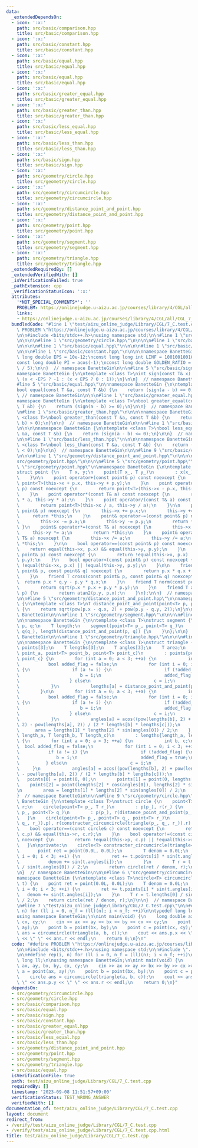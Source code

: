 ```yaml
---
data:
  _extendedDependsOn:
  - icon: ':x:'
    path: src/basic/comparison.hpp
    title: src/basic/comparison.hpp
  - icon: ':x:'
    path: src/basic/constant.hpp
    title: src/basic/constant.hpp
  - icon: ':x:'
    path: src/basic/equal.hpp
    title: src/basic/equal.hpp
  - icon: ':x:'
    path: src/basic/equal.hpp
    title: src/basic/equal.hpp
  - icon: ':x:'
    path: src/basic/greater_equal.hpp
    title: src/basic/greater_equal.hpp
  - icon: ':x:'
    path: src/basic/greater_than.hpp
    title: src/basic/greater_than.hpp
  - icon: ':x:'
    path: src/basic/less_equal.hpp
    title: src/basic/less_equal.hpp
  - icon: ':x:'
    path: src/basic/less_than.hpp
    title: src/basic/less_than.hpp
  - icon: ':x:'
    path: src/basic/sign.hpp
    title: src/basic/sign.hpp
  - icon: ':x:'
    path: src/geometry/circle.hpp
    title: src/geometry/circle.hpp
  - icon: ':x:'
    path: src/geometry/circumcircle.hpp
    title: src/geometry/circumcircle.hpp
  - icon: ':x:'
    path: src/geometry/distance_point_and_point.hpp
    title: src/geometry/distance_point_and_point.hpp
  - icon: ':x:'
    path: src/geometry/point.hpp
    title: src/geometry/point.hpp
  - icon: ':x:'
    path: src/geometry/segment.hpp
    title: src/geometry/segment.hpp
  - icon: ':x:'
    path: src/geometry/triangle.hpp
    title: src/geometry/triangle.hpp
  _extendedRequiredBy: []
  _extendedVerifiedWith: []
  _isVerificationFailed: true
  _pathExtension: cpp
  _verificationStatusIcon: ':x:'
  attributes:
    '*NOT_SPECIAL_COMMENTS*': ''
    PROBLEM: https://onlinejudge.u-aizu.ac.jp/courses/library/4/CGL/all/CGL_7_C
    links:
    - https://onlinejudge.u-aizu.ac.jp/courses/library/4/CGL/all/CGL_7_C
  bundledCode: "#line 1 \"test/aizu_online_judge/Library/CGL/7_C.test.cpp\"\n#define\
    \ PROBLEM \"https://onlinejudge.u-aizu.ac.jp/courses/library/4/CGL/all/CGL_7_C\"\
    \n\n#include <bits/stdc++.h>\nusing namespace std;\n\n#line 1 \"src/geometry/circumcircle.hpp\"\
    \n\n\n\n#line 1 \"src/geometry/circle.hpp\"\n\n\n\n#line 1 \"src/basic/comparison.hpp\"\
    \n\n\n\n#line 1 \"src/basic/equal.hpp\"\n\n\n\n#line 1 \"src/basic/sign.hpp\"\n\
    \n\n\n#line 1 \"src/basic/constant.hpp\"\n\n\n\nnamespace BanetteGin {\n\nconst\
    \ long double EPS = 10e-12;\nconst long long int LINF = 1001001001001001001LL;\n\
    const long double PI = acos(-1);\nconst long double GOLDEN_RATIO = 2 * cos(PI\
    \ / 5);\n\n}  // namespace BanetteGin\n\n\n#line 5 \"src/basic/sign.hpp\"\n\n\
    namespace BanetteGin {\n\ntemplate <class T>\nint sign(const T& x) {\n    return\
    \ (x < -EPS ? -1 : (x < EPS ? 0 : 1));\n}\n\n}  // namespace BanetteGin\n\n\n\
    #line 5 \"src/basic/equal.hpp\"\n\nnamespace BanetteGin {\n\ntemplate <class T>\n\
    bool equal(const T &a, const T &b) {\n    return (sign(a - b) == 0);\n}\n\n} \
    \ // namespace BanetteGin\n\n\n#line 1 \"src/basic/greater_equal.hpp\"\n\n\n\n\
    namespace BanetteGin {\n\ntemplate <class T>\nbool greater_equal(const T &a, const\
    \ T &b) {\n    return (sign(a - b) >= 0);\n}\n\n}  // namespace BanetteGin\n\n\
    \n#line 1 \"src/basic/greater_than.hpp\"\n\n\n\nnamespace BanetteGin {\n\ntemplate\
    \ <class T>\nbool greater_than(const T &a, const T &b) {\n    return (sign(a -\
    \ b) > 0);\n}\n\n}  // namespace BanetteGin\n\n\n#line 1 \"src/basic/less_equal.hpp\"\
    \n\n\n\nnamespace BanetteGin {\n\ntemplate <class T>\nbool less_equal(const T\
    \ &a, const T &b) {\n    return (sign(a - b) <= 0);\n}\n\n}  // namespace BanetteGin\n\
    \n\n#line 1 \"src/basic/less_than.hpp\"\n\n\n\nnamespace BanetteGin {\n\ntemplate\
    \ <class T>\nbool less_than(const T &a, const T &b) {\n    return (sign(a - b)\
    \ < 0);\n}\n\n}  // namespace BanetteGin\n\n\n#line 9 \"src/basic/comparison.hpp\"\
    \n\n\n#line 1 \"src/geometry/distance_point_and_point.hpp\"\n\n\n\n#line 1 \"\
    src/geometry/point.hpp\"\n\n\n\n#line 5 \"src/geometry/point.hpp\"\n\n#line 7\
    \ \"src/geometry/point.hpp\"\n\nnamespace BanetteGin {\n\ntemplate <class T>\n\
    struct point {\n    T x, y;\n    point(T x_, T y_)\n        : x(x_), y(y_) {\n\
    \    }\n\n    point operator+(const point& p) const noexcept {\n        return\
    \ point<T>(this->x + p.x, this->y + p.y);\n    }\n    point operator-(const point&\
    \ p) const noexcept {\n        return point<T>(this->x - p.x, this->y - p.y);\n\
    \    }\n    point operator*(const T& a) const noexcept {\n        return point<T>(this->x\
    \ * a, this->y * a);\n    }\n    point operator/(const T& a) const noexcept {\n\
    \        return point<T>(this->x / a, this->y / a);\n    }\n\n    point& operator+=(const\
    \ point& p) noexcept {\n        this->x += p.x;\n        this->y += p.y;\n   \
    \     return *this;\n    }\n    point& operator-=(const point& p) noexcept {\n\
    \        this->x -= p.x;\n        this->y -= p.y;\n        return *this;\n   \
    \ }\n    point& operator*=(const T& a) noexcept {\n        this->x *= a;\n   \
    \     this->y *= a;\n        return *this;\n    }\n    point& operator/=(const\
    \ T& a) noexcept {\n        this->x /= a;\n        this->y /= a;\n        return\
    \ *this;\n    }\n\n    bool operator==(const point& p) const noexcept {\n    \
    \    return equal(this->x, p.x) && equal(this->y, p.y);\n    }\n    bool operator!=(const\
    \ point& p) const noexcept {\n        return !equal(this->x, p.x) || !equal(this->y,\
    \ p.y);\n    }\n    bool operator<(const point& p) const noexcept {\n        return\
    \ !equal(this->x, p.x) || !equal(this->y, p.y);\n    }\n\n    friend T dot(const\
    \ point& p, const point& q) noexcept {\n        return p.x * q.x + p.y * q.y;\n\
    \    }\n    friend T cross(const point& p, const point& q) noexcept {\n      \
    \  return p.x * q.y - p.y * q.x;\n    }\n    friend T norm(const point& p) {\n\
    \        return sqrt(p.x * p.x + p.y * p.y);\n    }\n    friend T arg(const point&\
    \ p) {\n        return atan2(p.y, p.x);\n    }\n};\n\n}  // namespace BanetteGin\n\
    \n\n#line 5 \"src/geometry/distance_point_and_point.hpp\"\n\nnamespace BanetteGin\
    \ {\n\ntemplate <class T>\nT distance_point_and_point(point<T> p, point<T> q)\
    \ {\n    return sqrt(pow(p.x - q.x, 2) + pow(p.y - q.y, 2));\n}\n\n}  // namespace\
    \ BanetteGin\n\n\n#line 1 \"src/geometry/segment.hpp\"\n\n\n\n#line 6 \"src/geometry/segment.hpp\"\
    \n\nnamespace BanetteGin {\n\ntemplate <class T>\nstruct segment {\n    point<T>\
    \ p, q;\n    T length;\n    segment(point<T> p_, point<T> q_)\n        : p(p_),\
    \ q(q_), length(distance_point_and_point(p, q)) {\n    }\n};\n\n}  // namespace\
    \ BanetteGin\n\n\n#line 1 \"src/geometry/triangle.hpp\"\n\n\n\n#line 8 \"src/geometry/triangle.hpp\"\
    \n\nnamespace BanetteGin {\n\ntemplate <class T>\nstruct triangle {\n    point<T>\
    \ points[3];\n    T lengths[3];\n    T angles[3];\n    T area;\n    triangle(point<T>\
    \ point_a, point<T> point_b, point<T> point_c)\n        : points{point_a, point_b,\
    \ point_c} {\n        for (int a = 0; a < 3; ++a) {\n            int b, c;\n \
    \           bool added_flag = false;\n            for (int i = 0; i < 3; ++i)\
    \ {\n                if (a != i) {\n                    if (!added_flag) {\n \
    \                       b = i;\n                        added_flag = true;\n \
    \                   } else\n                        c = i;\n                }\n\
    \            }\n            lengths[a] = distance_point_and_point(points[b], points[c]);\n\
    \        }\n\n        for (int a = 0; a < 3; ++a) {\n            int b, c;\n \
    \           bool added_flag = false;\n            for (int i = 0; i < 3; ++i)\
    \ {\n                if (a != i) {\n                    if (!added_flag) {\n \
    \                       b = i;\n                        added_flag = true;\n \
    \                   } else\n                        c = i;\n                }\n\
    \            }\n            angles[a] = acos((pow(lengths[b], 2) + pow(lengths[c],\
    \ 2) - pow(lengths[a], 2)) / (2 * lengths[b] * lengths[c]));\n        }\n\n  \
    \      area = lengths[1] * lengths[2] * sin(angles[0]) / 2;\n    };\n    triangle(T\
    \ length_a, T length_b, T length_c)\n        : lengths{length_a, length_b, length_c}\
    \ {\n        for (int a = 0; a < 3; ++a) {\n            int b, c;\n          \
    \  bool added_flag = false;\n            for (int i = 0; i < 3; ++i) {\n     \
    \           if (a != i) {\n                    if (!added_flag) {\n          \
    \              b = i;\n                        added_flag = true;\n          \
    \          } else\n                        c = i;\n                }\n       \
    \     }\n            angles[a] = acos((pow(lengths[b], 2) + pow(lengths[c], 2)\
    \ - pow(lengths[a], 2)) / (2 * lengths[b] * lengths[c]));\n        }\n\n     \
    \   points[0] = point(0, 0);\n        points[1] = point(0, lengths[1]);\n    \
    \    points[2] = point(lengths[2] * cos(angles[0]), lengths[2] * sin(angles[0]));\n\
    \n        area = lengths[1] * lengths[2] * sin(angles[0]) / 2;\n    };\n};\n\n\
    }  // namespace BanetteGin\n\n\n#line 9 \"src/geometry/circle.hpp\"\n\nnamespace\
    \ BanetteGin {\n\ntemplate <class T>\nstruct circle {\n    point<T> p;\n    T\
    \ r;\n    circle(point<T> p_, T r_)\n        : p(p_), r(r_) {\n    }\n    circle(point<T>\
    \ p_, point<T> q_)\n        : p(p_), r(distance_point_and_point(p_, q_)) {\n \
    \   }\n    circle(point<T> p_, point<T> q_, point<T> r_)\n        : p(constracter_circumcircle(triangle(p_,\
    \ q_, r_)).p), r(constracter_circumcircle(triangle(p_, q_, r_)).r) {\n    }\n\
    \    bool operator==(const circle& c) const noexcept {\n        return equal(this->p,\
    \ c.p) && equal(this->r, c.r);\n    }\n    bool operator!=(const circle& c) const\
    \ noexcept {\n        return !equal(this->p, c.p) || !equal(this->r, c.r);\n \
    \   }\n\nprivate:\n    circle<T> constracter_circumcircle(triangle<T> t) {\n \
    \       point ret = point(0.0L, 0.0L);\n        T denom = 0.0L;\n        for (int\
    \ i = 0; i < 3; ++i) {\n            ret += t.points[i] * sin(t.angles[i]);\n \
    \           denom += sin(t.angles[i]);\n        }\n        T r = t.lengths[0]\
    \ / sin(t.angles[0]) / 2;\n        return circle(ret / denom, r);\n    }\n};\n\
    \n}  // namespace BanetteGin\n\n\n#line 6 \"src/geometry/circumcircle.hpp\"\n\n\
    namespace BanetteGin {\n\ntemplate <class T>\ncircle<T> circumcircle(triangle<T>\
    \ t) {\n    point ret = point(0.0L, 0.0L);\n    T denom = 0.0L;\n    for (int\
    \ i = 0; i < 3; ++i) {\n        ret += t.points[i] * sin(t.angles[i]);\n     \
    \   denom += sin(t.angles[i]);\n    }\n    T r = t.lengths[0] / sin(t.angles[0])\
    \ / 2;\n    return circle(ret / denom, r);\n}\n\n}  // namespace BanetteGin\n\n\
    \n#line 7 \"test/aizu_online_judge/Library/CGL/7_C.test.cpp\"\n\n#define rep(i,\
    \ n) for (ll i = 0, n_f = (ll)(n); i < n_f; ++i)\n\ntypedef long long ll;\n\n\
    using namespace BanetteGin;\n\nint main(void) {\n    long double ax, ay, bx, by,\
    \ cx, cy;\n    cin >> ax >> ay >> bx >> by >> cx >> cy;\n    point a = point(ax,\
    \ ay);\n    point b = point(bx, by);\n    point c = point(cx, cy);\n    circle\
    \ ans = circumcircle(triangle(a, b, c));\n    cout << ans.p.x << \" \" << ans.p.y\
    \ << \" \" << ans.r << endl;\n    return 0;\n}\n"
  code: "#define PROBLEM \"https://onlinejudge.u-aizu.ac.jp/courses/library/4/CGL/all/CGL_7_C\"\
    \n\n#include <bits/stdc++.h>\nusing namespace std;\n\n#include \"../../../../src/geometry/circumcircle.hpp\"\
    \n\n#define rep(i, n) for (ll i = 0, n_f = (ll)(n); i < n_f; ++i)\n\ntypedef long\
    \ long ll;\n\nusing namespace BanetteGin;\n\nint main(void) {\n    long double\
    \ ax, ay, bx, by, cx, cy;\n    cin >> ax >> ay >> bx >> by >> cx >> cy;\n    point\
    \ a = point(ax, ay);\n    point b = point(bx, by);\n    point c = point(cx, cy);\n\
    \    circle ans = circumcircle(triangle(a, b, c));\n    cout << ans.p.x << \"\
    \ \" << ans.p.y << \" \" << ans.r << endl;\n    return 0;\n}"
  dependsOn:
  - src/geometry/circumcircle.hpp
  - src/geometry/circle.hpp
  - src/basic/comparison.hpp
  - src/basic/equal.hpp
  - src/basic/sign.hpp
  - src/basic/constant.hpp
  - src/basic/greater_equal.hpp
  - src/basic/greater_than.hpp
  - src/basic/less_equal.hpp
  - src/basic/less_than.hpp
  - src/geometry/distance_point_and_point.hpp
  - src/geometry/point.hpp
  - src/geometry/segment.hpp
  - src/geometry/triangle.hpp
  - src/basic/equal.hpp
  isVerificationFile: true
  path: test/aizu_online_judge/Library/CGL/7_C.test.cpp
  requiredBy: []
  timestamp: '2023-09-08 11:51:57+09:00'
  verificationStatus: TEST_WRONG_ANSWER
  verifiedWith: []
documentation_of: test/aizu_online_judge/Library/CGL/7_C.test.cpp
layout: document
redirect_from:
- /verify/test/aizu_online_judge/Library/CGL/7_C.test.cpp
- /verify/test/aizu_online_judge/Library/CGL/7_C.test.cpp.html
title: test/aizu_online_judge/Library/CGL/7_C.test.cpp
---
```

